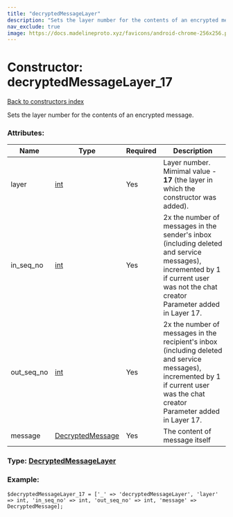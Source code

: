 ```yaml
---
title: "decryptedMessageLayer"
description: "Sets the layer number for the contents of an encrypted message."
nav_exclude: true
image: https://docs.madelineproto.xyz/favicons/android-chrome-256x256.png
---
```

# Constructor: decryptedMessageLayer\_17  
[Back to constructors index](/API_docs/constructors/index.html)



Sets the layer number for the contents of an encrypted message.

### Attributes:

| Name     |    Type       | Required | Description |
|----------|---------------|----------|-------------|
|layer|[int](/API_docs/types/int.html) | Yes|Layer number. Mimimal value - **17** (the layer in which the constructor was added).|
|in\_seq\_no|[int](/API_docs/types/int.html) | Yes|2x the number of messages in the sender's inbox (including deleted and service messages), incremented by 1 if current user was not the chat creator<br>Parameter added in Layer 17.|
|out\_seq\_no|[int](/API_docs/types/int.html) | Yes|2x the number of messages in the recipient's inbox (including deleted and service messages), incremented by 1 if current user was the chat creator<br>Parameter added in Layer 17.|
|message|[DecryptedMessage](/API_docs/types/DecryptedMessage.html) | Yes|The content of message itself|



### Type: [DecryptedMessageLayer](/API_docs/types/DecryptedMessageLayer.html)


### Example:

```
$decryptedMessageLayer_17 = ['_' => 'decryptedMessageLayer', 'layer' => int, 'in_seq_no' => int, 'out_seq_no' => int, 'message' => DecryptedMessage];
```  
